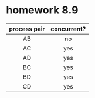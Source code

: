 # homework 8.9

|process pair|concurrent?|
|:-:|:-:|
|AB|no|
|AC|yes|
|AD|yes|
|BC|yes|
|BD|yes|
|CD|yes|